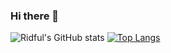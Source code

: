 ### Hi there 👋



![Ridful's GitHub stats](https://github-readme-stats.vercel.app/api?username=Ridful&show_icons=true&theme=codeSTACKr&hide=prs,issues,contribs&rank_icon=github&ring_color=FF4455&line_height=30&card_width=420&text_bold&)
[![Top Langs](https://github-readme-stats.vercel.app/api/top-langs/?username=Ridful&layout=compact&theme=codeSTACKr&card-width=420&line_height=30)](https://github.com/anuraghazra/github-readme-stats)

<!--![Ridful's GitHub stats](https://github-readme-stats.vercel.app/api?username=Ridful&show_icons=true&theme=github_dark)-->



<!--
**Ridful/Ridful** is a ✨ _special_ ✨ repository because its `README.md` (this file) appears on your GitHub profile.

Here are some ideas to get you started:

- 🔭 I’m currently working on ...
- 🌱 I’m currently learning ...
- 👯 I’m looking to collaborate on ...
- 🤔 I’m looking for help with ...
- 💬 Ask me about ...
- 📫 How to reach me: ...
- 😄 Pronouns: ...
- ⚡ Fun fact: ...
-->
